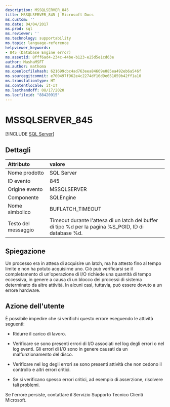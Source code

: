 ```yaml
---
description: MSSQLSERVER_845
title: MSSQLSERVER_845 | Microsoft Docs
ms.custom: ''
ms.date: 04/04/2017
ms.prod: sql
ms.reviewer: ''
ms.technology: supportability
ms.topic: language-reference
helpviewer_keywords:
- 845 (Database Engine error)
ms.assetid: 8fff6ad4-234c-44be-b123-e25d5e1cd63e
author: MashaMSFT
ms.author: mathoma
ms.openlocfilehash: 621699cbc4ad763eea84669e085ea492eb6a546f
ms.sourcegitcommit: e700497f962e4c2274df16d9e651059b42ff1a10
ms.translationtype: HT
ms.contentlocale: it-IT
ms.lasthandoff: 08/17/2020
ms.locfileid: "88420915"
---
```

# <a name="mssqlserver_845"></a>MSSQLSERVER_845
 [!INCLUDE [SQL Server](../../includes/applies-to-version/sqlserver.md)]
  
## <a name="details"></a>Dettagli  
  
| Attributo | valore |  
| :-------- | :---- |  
|Nome prodotto|SQL Server|  
|ID evento|845|  
|Origine evento|MSSQLSERVER|  
|Componente|SQLEngine|  
|Nome simbolico|BUFLATCH_TIMEOUT|  
|Testo del messaggio|Timeout durante l'attesa di un latch del buffer di tipo %d per la pagina %S_PGID, ID di database %d.|  
  
## <a name="explanation"></a>Spiegazione  
Un processo era in attesa di acquisire un latch, ma ha attesto fino al tempo limite e non ha potuto acquisirne uno. Ciò può verificarsi se il completamento di un'operazione di I/O richiede una quantità di tempo eccessiva, in genere a causa di un blocco dei processi di sistema determinato da altre attività. In alcuni casi, tuttavia, può essere dovuto a un errore hardware.  
  
## <a name="user-action"></a>Azione dell'utente  
È possibile impedire che si verifichi questo errore eseguendo le attività seguenti:  
  
-   Ridurre il carico di lavoro.  
  
-   Verificare se sono presenti errori di I/O associati nel log degli errori o nel log eventi. Gli errori di I/O sono in genere causati da un malfunzionamento del disco.  
  
-   Verificare nel log degli errori se sono presenti attività che non cedono il controllo e altri errori critici.  
  
-   Se si verificano spesso errori critici, ad esempio di asserzione, risolvere tali problemi.  
  
Se l'errore persiste, contattare il Servizio Supporto Tecnico Clienti Microsoft.  
  

